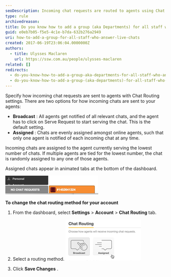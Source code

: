 ```yaml
---
seoDescription: Incoming chat requests are routed to agents using Chat Routing settings with two options - Broadcast or Assigned.
type: rule
archivedreason:
title: Do you know how to add a group (aka Departments) for all staff who answer live chats?
guid: e0eb7b05-f5e5-4c1e-b7da-632b276a2949
uri: how-to-add-a-group-for-all-staff-who-answer-live-chats
created: 2017-06-19T23:06:04.0000000Z
authors:
  - title: Ulysses Maclaren
    url: https://ssw.com.au/people/ulysses-maclaren
related: []
redirects:
  - do-you-know-how-to-add-a-group-aka-departments-for-all-staff-who-answer-live-chats
  - do-you-know-how-to-add-a-group-(aka-departments)-for-all-staff-who-answer-live-chats
---
```


Specify how incoming chat requests are sent to agents with Chat Routing settings. There are two options for how incoming chats are sent to your agents:

- **Broadcast** : All agents get notified of all relevant chats, and the agent has to click on Serve Request to start serving the chat. This is the default setting.
- **Assigned** : Chats are evenly assigned amongst online agents, such that only one agent is notified of each incoming chat at any time.

<!--endintro-->

Incoming chats are assigned to the agent currently serving the lowest number of chats. If multiple agents are tied for the lowest number, the chat is randomly assigned to any one of those agents.

Assigned chats appear in animated tabs at the bottom of the dashboard.

![](zendesk-departments-1.png)

**To change the chat routing method for your account**

1. From the dashboard, select **Settings** &gt; **Account** &gt; **Chat Routing** tab.
2. Select a routing method.
   ![](zendesk-departments-2.png)

3. Click **Save Changes** .
